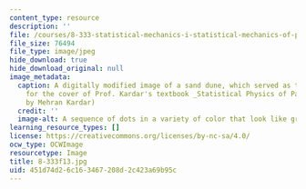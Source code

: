 ```yaml
---
content_type: resource
description: ''
file: /courses/8-333-statistical-mechanics-i-statistical-mechanics-of-particles-fall-2013/451d74d26c163467208d2c423a69b95c_8-333f13.jpg
file_size: 76494
file_type: image/jpeg
hide_download: true
hide_download_original: null
image_metadata:
  caption: A digitally modified image of a sand dune, which served as the inspiration
    for the cover of Prof. Kardar's textbook _Statistical Physics of Particles_. (Image
    by Mehran Kardar)
  credit: ''
  image-alt: A sequence of dots in a variety of color that look like grains of sand.
learning_resource_types: []
license: https://creativecommons.org/licenses/by-nc-sa/4.0/
ocw_type: OCWImage
resourcetype: Image
title: 8-333f13.jpg
uid: 451d74d2-6c16-3467-208d-2c423a69b95c
---
```

